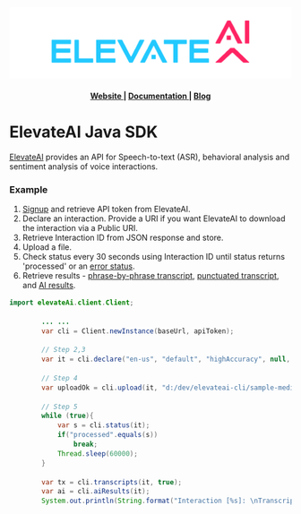 <p align="center">
<img src="https://raw.githubusercontent.com/NICEElevateAI/NICEElevateAI/main/images/ElevateAI-blue-red-logo.png" />
</p>

<div align="center"><a name="menu"></a>
  <h4>
    <a href="https://www.elevateai.com">
      Website
    </a>
    <span> | </span>
    <a href="https://docs.elevateai.com">
      Documentation
    </a>
    <span> | </span>
    <a href="https://www.elevateai.com/blogs">
      Blog
    </a>
  </h4>
</div>

# ElevateAI Java SDK

[ElevateAI](https://www.elevateai.com) provides an API for Speech-to-text (ASR), behavioral analysis and sentiment analysis of voice interactions.

### Example
1. [Signup](https://app.elevateai.com) and retrieve API token from ElevateAI.
1. Declare an interaction. Provide a URI if you want ElevateAI to download the interaction via a Public URI.
2. Retrieve Interaction ID from JSON response and store.
3. Upload a file.
4. Check status every 30 seconds using Interaction ID until status returns 'processed' or an [error status](https://docs.elevateai.com/tutorials/check-the-processing-status).
5. Retrieve results - [phrase-by-phrase transcript](https://docs.elevateai.com/tutorials/get-phrase-by-phrase-transcript), [punctuated transcript](https://docs.elevateai.com/tutorials/get-punctuated-transcript), and [AI results](https://docs.elevateai.com/tutorials/get-cx-ai).


```java
import elevateAi.client.Client;

        ... ... 
        var cli = Client.newInstance(baseUrl, apiToken);

        // Step 2,3
        var it = cli.declare("en-us", "default", "highAccuracy", null, null, false);

        // Step 4
        var uploadOk = cli.upload(it, "d:/dev/elevateai-cli/sample-media/media.wav");

        // Step 5
        while (true){
            var s = cli.status(it);
            if("processed".equals(s))
                break;
            Thread.sleep(60000);
        }
        
        var tx = cli.transcripts(it, true);
        var ai = cli.aiResults(it);
        System.out.println(String.format("Interaction [%s]: \nTranscripts: %s, \nAiResults: %s", it, tx, ai));

```
